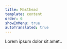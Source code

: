 ```yaml
---
title: Masthead
template: content
order: 6
showInMenu: true
autoTranslated: true
---
```


Lorem ipsum dolor sit amet..
